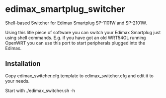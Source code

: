 edimax_smartplug_switcher
=========================

Shell-based Switcher for Edimax Smartplug SP-1101W and SP-2101W.

Using this litle piece of software you can switch your Edimax Smartplug just using shell commands. E.g. if you have got an old WRT54GL running OpenWRT you can use this port to start peripherals plugged into the Edimax.

Installation
------------

Copy edimax_switcher.cfg.template to edimax_switcher.cfg and edit it to your needs.

Start with ./edimax_switcher.sh -h
